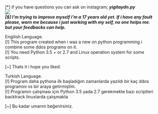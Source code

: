 [*] if you have questions you can ask on instagram; ***yigitaydn.py*** </br>
![](https://media1.giphy.com/media/xThuWl9VsC98wm3z2M/source.gif) </br>
***[$] I'm trying to improve myself i'm a 17 years old yet. If i have any fault please, warn me because i just working with my self, no one helps me. but your feedbacks can help.*** </br>

Engilish Language. </br>
[!] This program created when i was a new on python programming i combine some ddos programs on it. </br>
[!] You need Python 3.5 + or 2.7 and Linux operation system for some scripts. </br>

[~] Thats it i hope you liked.</br>

Turkish Language.</br>
[!] Program daha pythona ilk başladığım zamanlarda yazıldı bir kaç ddos programını vs bir araya getirmiştim.</br>
[!] Programın çalışması için Python 3.5 yada 2.7 gerekmekte bazı scriptleri backtrack linuxlarda çalışmakta </br>

[~] Bu kadar umarım beğenirsiniz.</br>

